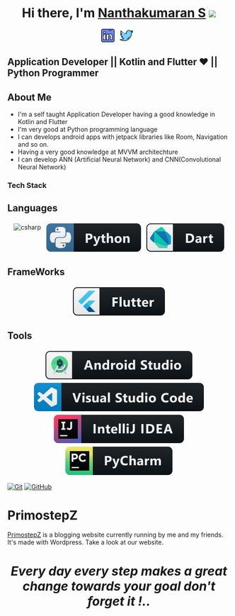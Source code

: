 <div align="center">
   <h1>Hi there, I'm <a href="https://nanthakumaran.now.sh/">Nanthakumaran S</a> <img src="https://media.giphy.com/media/hvRJCLFzcasrR4ia7z/giphy.gif" width="25px"> </h1>
</div>

<p align='center'>
   <a href="https://www.linkedin.com/in/nanthakumaran-senthil-nathan-6aa65b191/"><img height="30" src="https://raw.githubusercontent.com/8bithemant/8bithemant/master/linkedin.png?raw=true"></a>&nbsp;&nbsp;
<a href="https://twitter.com/nanthakumaran_/"><img height="30" src="https://raw.githubusercontent.com/8bithemant/8bithemant/master/twitter.png?raw=true"></a>&nbsp;&nbsp;
 </p>

## Application Developer || Kotlin and Flutter ❤ || Python Programmer

## About Me
- I'm a self taught Application Developer having a good knowledge in Kotlin and Flutter
- I'm very good at Python programming language
- I can develops android apps with jetpack libraries like Room, Navigation and so on.
- Having a very good knowledge at MVVM architechture
- I can develop ANN (Artificial Neural Network) and CNN(Convolutional Neural Network)

### Tech Stack

## Languages

<p align="center">
  <img src="https://img.shields.io/badge/-Kotlin-black?style=flat&logo=kotlin&logowidth=20" alt="csharp" style="vertical-align:top; margin:4px">
  <img src="https://github.com/MikeCodesDotNET/ColoredBadges/raw/master/svg/dev/languages/python.svg" alt="js" style="vertical-align:top; margin:4px">
  <img src="https://github.com/MikeCodesDotNET/ColoredBadges/raw/master/svg/dev/languages/dart_colour.svg" alt="html" style="vertical-align:top; margin:4px"> 
</p>

## FrameWorks

<p align="center">
  <img src="https://github.com/MikeCodesDotNET/ColoredBadges/raw/master/svg/dev/frameworks/flutter.svg" alt="csharp" style="vertical-align:top; margin:4px">
</p>

## Tools

<p align="center">
  <img src="https://github.com/MikeCodesDotNET/ColoredBadges/raw/master/svg/dev/tools/android_studio_colour.svg" alt="csharp" style="vertical-align:top; margin:4px">
  <img src="https://github.com/MikeCodesDotNET/ColoredBadges/raw/master/svg/dev/tools/visualstudio_code.svg" alt="js" style="vertical-align:top; margin:4px">
  <img src="https://github.com/MikeCodesDotNET/ColoredBadges/raw/master/svg/dev/tools/jetbrains_intellij.svg" alt="html" style="vertical-align:top; margin:4px"> 
  <img src="https://github.com/MikeCodesDotNET/ColoredBadges/raw/master/svg/dev/tools/jetbrains_pycharm.svg" alt="html" style="vertical-align:top; margin:4px"> 
</p>

[![Git](https://img.shields.io/badge/-Git-black?style=flat&logo=git)](https://github.com/nanthakumaran-s) [![GitHub](https://img.shields.io/badge/-GitHub-181717?style=flat&logo=github)](https://github.com/nanthakumaran-s)

# PrimostepZ
[PrimostepZ](https://primostepz.come) is a blogging website currently running by me and my friends. It's made with Wordpress. Take a look at our website.

<h1 align='center'><i>Every day every step makes a great change towards your goal don't forget it !..</i></h1>
